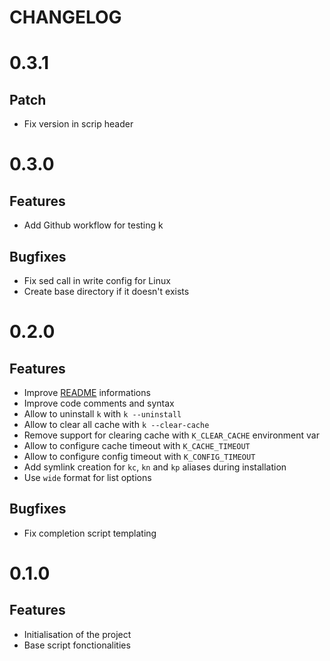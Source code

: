 # CHANGELOG

# 0.3.1

## Patch

- Fix version in scrip header


# 0.3.0

## Features

- Add Github workflow for testing k

## Bugfixes

- Fix sed call in write config for Linux
- Create base directory if it doesn't exists


# 0.2.0

## Features

- Improve [README](README.md) informations
- Improve code comments and syntax
- Allow to uninstall `k` with `k --uninstall`
- Allow to clear all cache with `k --clear-cache`
- Remove support for clearing cache with `K_CLEAR_CACHE` environment var
- Allow to configure cache timeout with `K_CACHE_TIMEOUT`
- Allow to configure config timeout with `K_CONFIG_TIMEOUT`
- Add symlink creation for `kc`, `kn` and `kp` aliases during installation
- Use `wide` format for list options

## Bugfixes

- Fix completion script templating


# 0.1.0

## Features

- Initialisation of the project
- Base script fonctionalities